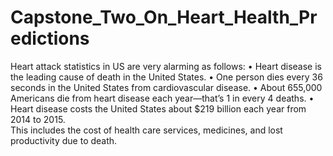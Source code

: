 # Capstone_Two_On_Heart_Health_Predictions
  Heart attack statistics in US are very alarming as follows:
•	Heart disease is the leading cause of death in the United States.
•	One person dies every 36 seconds in the United States from cardiovascular disease.
•	About 655,000 Americans die from heart disease each year—that’s 1 in every 4 deaths.
•	Heart disease costs the United States about $219 billion each year from 2014 to 2015.  
  This includes the cost of health care services, medicines, and lost productivity due to death.
